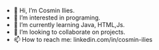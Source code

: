 - 👋 Hi, I’m Cosmin Ilies.
- 👀 I’m interested in programing.
- 🌱 I’m currently learning Java, HTML,Js.
- 💞️ I’m looking to collaborate on projects.
- 📫 How to reach me: linkedin.com/in/cosmin-ilies

<!---
Ilcosmin/Ilcosmin is a ✨ special ✨ repository because its `README.md` (this file) appears on your GitHub profile.
You can click the Preview link to take a look at your changes.
--->
